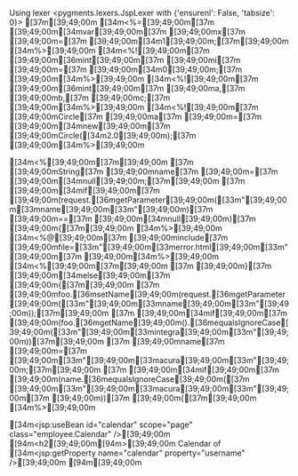 Using lexer <pygments.lexers.JspLexer with {'ensurenl': False, 'tabsize': 0}>
[37m<!-- This page was loaded on [39;49;00m[34m<%=[39;49;00m[37m [39;49;00m([34mnew[39;49;00m[37m [39;49;00mjava.[36mutil[39;49;00m.[36mDate[39;49;00m()).[36mtoLocaleString[39;49;00m()[37m [39;49;00m[34m%>[39;49;00m[37m -->[39;49;00m
[34m<%=[39;49;00m[37m [39;49;00m[34mvar[39;49;00m[37m [39;49;00mx[37m [39;49;00m=[37m [39;49;00m[34m1[39;49;00m;[37m[39;49;00m
[34m%>[39;49;00m
[34m<%![39;49;00m[37m [39;49;00m[36mint[39;49;00m[37m [39;49;00mi[37m [39;49;00m=[37m [39;49;00m[34m0[39;49;00m;[37m [39;49;00m[34m%>[39;49;00m
[34m<%![39;49;00m[37m [39;49;00m[36mint[39;49;00m[37m [39;49;00ma,[37m [39;49;00mb,[37m [39;49;00mc;[37m [39;49;00m[34m%>[39;49;00m
[34m<%![39;49;00m[37m [39;49;00mCircle[37m [39;49;00ma[37m [39;49;00m=[37m [39;49;00m[34mnew[39;49;00m[37m [39;49;00mCircle([34m2.0[39;49;00m);[37m [39;49;00m[34m%>[39;49;00m

[34m<%[39;49;00m[37m[39;49;00m
[37m      [39;49;00mString[37m [39;49;00mname[37m [39;49;00m=[37m [39;49;00m[34mnull[39;49;00m;[37m[39;49;00m
[37m      [39;49;00m[34mif[39;49;00m[37m [39;49;00m(request.[36mgetParameter[39;49;00m([33m"[39;49;00m[33mname[39;49;00m[33m"[39;49;00m)[37m [39;49;00m==[37m [39;49;00m[34mnull[39;49;00m)[37m [39;49;00m{[37m[39;49;00m
[34m%>[39;49;00m
[34m<%@[39;49;00m[37m [39;49;00minclude[37m [39;49;00mfile=[33m"[39;49;00m[33merror.html[39;49;00m[33m"[39;49;00m[37m [39;49;00m[34m%>[39;49;00m
[34m<%[39;49;00m[37m[39;49;00m
[37m      [39;49;00m}[37m [39;49;00m[34melse[39;49;00m[37m [39;49;00m{[37m[39;49;00m
[37m      [39;49;00mfoo.[36msetName[39;49;00m(request.[36mgetParameter[39;49;00m([33m"[39;49;00m[33mname[39;49;00m[33m"[39;49;00m));[37m[39;49;00m
[37m      [39;49;00m[34mif[39;49;00m[37m [39;49;00m(foo.[36mgetName[39;49;00m().[36mequalsIgnoreCase[39;49;00m([33m"[39;49;00m[33mintegra[39;49;00m[33m"[39;49;00m))[37m[39;49;00m
[37m      [39;49;00mname[37m [39;49;00m=[37m [39;49;00m[33m"[39;49;00m[33macura[39;49;00m[33m"[39;49;00m;[37m[39;49;00m
[37m      [39;49;00m[34mif[39;49;00m[37m [39;49;00m(name.[36mequalsIgnoreCase[39;49;00m([37m [39;49;00m[33m"[39;49;00m[33macura[39;49;00m[33m"[39;49;00m[37m [39;49;00m))[37m [39;49;00m{[37m[39;49;00m
[34m%>[39;49;00m

[34m<jsp:useBean id="calendar" scope="page" class="employee.Calendar" />[39;49;00m
[94m<h2[39;49;00m[94m>[39;49;00m
Calendar of [34m<jsp:getProperty name="calendar" property="username" />[39;49;00m
[94m</h2>[39;49;00m
